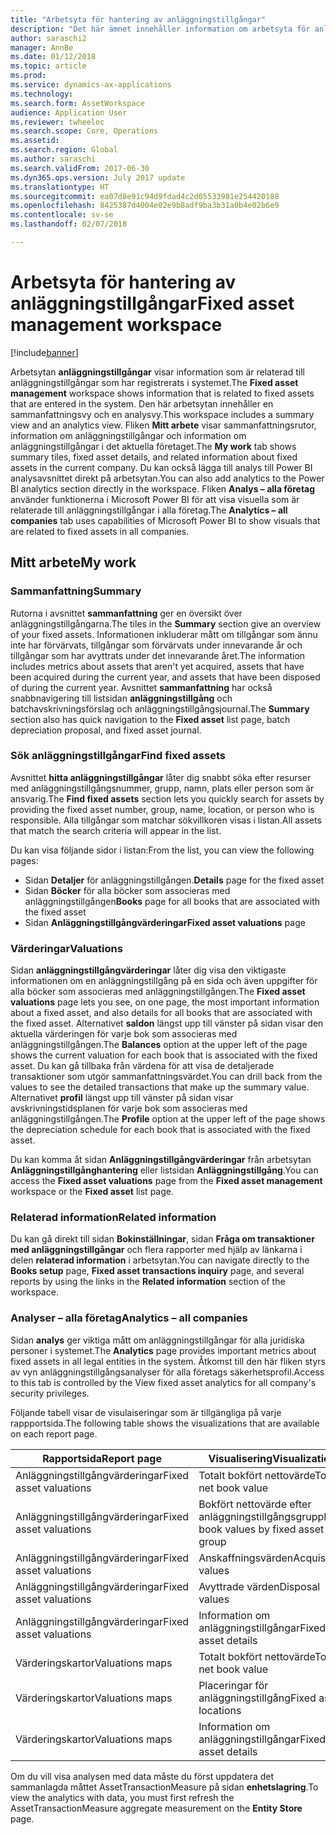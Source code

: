 ```yaml
---
title: "Arbetsyta för hantering av anläggningstillgångar"
description: "Det här ämnet innehåller information om arbetsyta för anläggningstillgångar. Den här arbetsytan visar information som är relaterad till anläggningstillgångar som har registrerats i systemet. Den innehåller en sammanfattningsvy och en analysvy."
author: saraschi2
manager: AnnBe
ms.date: 01/12/2018
ms.topic: article
ms.prod: 
ms.service: dynamics-ax-applications
ms.technology: 
ms.search.form: AssetWorkspace
audience: Application User
ms.reviewer: twheeloc
ms.search.scope: Core, Operations
ms.assetid: 
ms.search.region: Global
ms.author: saraschi
ms.search.validFrom: 2017-06-30
ms.dyn365.ops.version: July 2017 update
ms.translationtype: HT
ms.sourcegitcommit: ea07d8e91c94d9fdad4c2d05533981e254420188
ms.openlocfilehash: 8425387d4004e02e9b8adf9ba3b31a0b4e02b6e9
ms.contentlocale: sv-se
ms.lasthandoff: 02/07/2018

---
```


# <a name="fixed-asset-management-workspace"></a><span data-ttu-id="e0753-105">Arbetsyta för hantering av anläggningstillgångar</span><span class="sxs-lookup"><span data-stu-id="e0753-105">Fixed asset management workspace</span></span>

[!include[banner](../includes/banner.md)]

<span data-ttu-id="e0753-106">Arbetsytan **anläggningstillgångar** visar information som är relaterad till anläggningstillgångar som har registrerats i systemet.</span><span class="sxs-lookup"><span data-stu-id="e0753-106">The **Fixed asset management** workspace shows information that is related to fixed assets that are entered in the system.</span></span> <span data-ttu-id="e0753-107">Den här arbetsytan innehåller en sammanfattningsvy och en analysvy.</span><span class="sxs-lookup"><span data-stu-id="e0753-107">This workspace includes a summary view and an analytics view.</span></span> <span data-ttu-id="e0753-108">Fliken **Mitt arbete** visar sammanfattningsrutor, information om anläggningstillgångar och information om anläggningstillgångar i det aktuella företaget.</span><span class="sxs-lookup"><span data-stu-id="e0753-108">The **My work** tab shows summary tiles, fixed asset details, and related information about fixed assets in the current company.</span></span> <span data-ttu-id="e0753-109">Du kan också lägga till analys till Power BI analysavsnittet direkt på arbetsytan.</span><span class="sxs-lookup"><span data-stu-id="e0753-109">You can also add analytics to the Power BI analytics section directly in the workspace.</span></span> <span data-ttu-id="e0753-110">Fliken **Analys – alla företag** använder funktionerna i Microsoft Power BI för att visa visuella som är relaterade till anläggningstillgångar i alla företag.</span><span class="sxs-lookup"><span data-stu-id="e0753-110">The **Analytics – all companies** tab uses capabilities of Microsoft Power BI to show visuals that are related to fixed assets in all companies.</span></span>

## <a name="my-work"></a><span data-ttu-id="e0753-111">Mitt arbete</span><span class="sxs-lookup"><span data-stu-id="e0753-111">My work</span></span>

### <a name="summary"></a><span data-ttu-id="e0753-112">Sammanfattning</span><span class="sxs-lookup"><span data-stu-id="e0753-112">Summary</span></span>

<span data-ttu-id="e0753-113">Rutorna i avsnittet **sammanfattning** ger en översikt över anläggningstillgångarna.</span><span class="sxs-lookup"><span data-stu-id="e0753-113">The tiles in the **Summary** section give an overview of your fixed assets.</span></span> <span data-ttu-id="e0753-114">Informationen inkluderar mått om tillgångar som ännu inte har förvärvats, tillgångar som förvärvats under innevarande år och tillgångar som har avyttrats under det innevarande året.</span><span class="sxs-lookup"><span data-stu-id="e0753-114">The information includes metrics about assets that aren't yet acquired, assets that have been acquired during the current year, and assets that have been disposed of during the current year.</span></span> <span data-ttu-id="e0753-115">Avsnittet **sammanfattning** har också snabbnavigering till listsidan **anläggningstillgång** och batchavskrivningsförslag och anläggningstillgångsjournal.</span><span class="sxs-lookup"><span data-stu-id="e0753-115">The **Summary** section also has quick navigation to the **Fixed asset** list page, batch depreciation proposal, and fixed asset journal.</span></span>

### <a name="find-fixed-assets"></a><span data-ttu-id="e0753-116">Sök anläggningstillgångar</span><span class="sxs-lookup"><span data-stu-id="e0753-116">Find fixed assets</span></span>

<span data-ttu-id="e0753-117">Avsnittet **hitta anläggningstillgångar** låter dig snabbt söka efter resurser med anläggningstillgångsnummer, grupp, namn, plats eller person som är ansvarig.</span><span class="sxs-lookup"><span data-stu-id="e0753-117">The **Find fixed assets** section lets you quickly search for assets by providing the fixed asset number, group, name, location, or person who is responsible.</span></span> <span data-ttu-id="e0753-118">Alla tillgångar som matchar sökvillkoren visas i listan.</span><span class="sxs-lookup"><span data-stu-id="e0753-118">All assets that match the search criteria will appear in the list.</span></span>

<span data-ttu-id="e0753-119">Du kan visa följande sidor i listan:</span><span class="sxs-lookup"><span data-stu-id="e0753-119">From the list, you can view the following pages:</span></span>

 - <span data-ttu-id="e0753-120">Sidan **Detaljer** för anläggningstillgången.</span><span class="sxs-lookup"><span data-stu-id="e0753-120">**Details** page for the fixed asset</span></span>
 - <span data-ttu-id="e0753-121">Sidan **Böcker** för alla böcker som associeras med anläggningstillgången</span><span class="sxs-lookup"><span data-stu-id="e0753-121">**Books** page for all books that are associated with the fixed asset</span></span>
 - <span data-ttu-id="e0753-122">Sidan **Anläggningstillgångvärderingar**</span><span class="sxs-lookup"><span data-stu-id="e0753-122">**Fixed asset valuations** page</span></span>

### <a name="valuations"></a><span data-ttu-id="e0753-123">Värderingar</span><span class="sxs-lookup"><span data-stu-id="e0753-123">Valuations</span></span>

<span data-ttu-id="e0753-124">Sidan **anläggningstillgångvärderingar** låter dig visa den viktigaste informationen om en anläggningstillgång på en sida och även uppgifter för alla böcker som associeras med anläggningstillgången.</span><span class="sxs-lookup"><span data-stu-id="e0753-124">The **Fixed asset valuations** page lets you see, on one page, the most important information about a fixed asset, and also details for all books that are associated with the fixed asset.</span></span> <span data-ttu-id="e0753-125">Alternativet **saldon** längst upp till vänster på sidan visar den aktuella värderingen för varje bok som associeras med anläggningstillgången.</span><span class="sxs-lookup"><span data-stu-id="e0753-125">The **Balances** option at the upper left of the page shows the current valuation for each book that is associated with the fixed asset.</span></span> <span data-ttu-id="e0753-126">Du kan gå tillbaka från värdena för att visa de detaljerade transaktioner som utgör sammanfattningsvärdet.</span><span class="sxs-lookup"><span data-stu-id="e0753-126">You can drill back from the values to see the detailed transactions that make up the summary value.</span></span> <span data-ttu-id="e0753-127">Alternativet **profil** längst upp till vänster på sidan visar avskrivningstidsplanen för varje bok som associeras med anläggningstillgången.</span><span class="sxs-lookup"><span data-stu-id="e0753-127">The **Profile** option at the upper left of the page shows the depreciation schedule for each book that is associated with the fixed asset.</span></span>

<span data-ttu-id="e0753-128">Du kan komma åt sidan **Anläggningstillgångvärderingar** från arbetsytan **Anläggningstillgånghantering** eller listsidan **Anläggningstillgång**.</span><span class="sxs-lookup"><span data-stu-id="e0753-128">You can access the **Fixed asset valuations** page from the **Fixed asset management** workspace or the **Fixed asset** list page.</span></span>

### <a name="related-information"></a><span data-ttu-id="e0753-129">Relaterad information</span><span class="sxs-lookup"><span data-stu-id="e0753-129">Related information</span></span>

<span data-ttu-id="e0753-130">Du kan gå direkt till sidan **Bokinställningar**, sidan **Fråga om transaktioner med anläggningstillgångar** och flera rapporter med hjälp av länkarna i delen **relaterad information** i arbetsytan.</span><span class="sxs-lookup"><span data-stu-id="e0753-130">You can navigate directly to the **Books setup** page, **Fixed asset transactions inquiry** page, and several reports by using the links in the **Related information** section of the workspace.</span></span>

### <a name="analytics--all-companies"></a><span data-ttu-id="e0753-131">Analyser – alla företag</span><span class="sxs-lookup"><span data-stu-id="e0753-131">Analytics – all companies</span></span>

<span data-ttu-id="e0753-132">Sidan **analys** ger viktiga mått om anläggningstillgångar för alla juridiska personer i systemet.</span><span class="sxs-lookup"><span data-stu-id="e0753-132">The **Analytics** page provides important metrics about fixed assets in all legal entities in the system.</span></span> <span data-ttu-id="e0753-133">Åtkomst till den här fliken styrs av vyn anläggningstillgångsanalyser för alla företags säkerhetsprofil.</span><span class="sxs-lookup"><span data-stu-id="e0753-133">Access to this tab is controlled by the View fixed asset analytics for all company's security privileges.</span></span>

<span data-ttu-id="e0753-134">Följande tabell visar de visulaiseringar som är tillgängliga på varje rappportsida.</span><span class="sxs-lookup"><span data-stu-id="e0753-134">The following table shows the visualizations that are available on each report page.</span></span>

| <span data-ttu-id="e0753-135">Rapportsida</span><span class="sxs-lookup"><span data-stu-id="e0753-135">Report page</span></span>            | <span data-ttu-id="e0753-136">Visualisering</span><span class="sxs-lookup"><span data-stu-id="e0753-136">Visualization</span></span>        |
|------------------------|----------------------|
| <span data-ttu-id="e0753-137">Anläggningstillgångvärderingar</span><span class="sxs-lookup"><span data-stu-id="e0753-137">Fixed asset valuations</span></span> | <span data-ttu-id="e0753-138">Totalt bokfört nettovärde</span><span class="sxs-lookup"><span data-stu-id="e0753-138">Total net book value</span></span> |
| <span data-ttu-id="e0753-139">Anläggningstillgångvärderingar</span><span class="sxs-lookup"><span data-stu-id="e0753-139">Fixed asset valuations</span></span> | <span data-ttu-id="e0753-140">Bokfört nettovärde efter anläggningstillgångsgrupp</span><span class="sxs-lookup"><span data-stu-id="e0753-140">Net book values by fixed asset group</span></span> |
| <span data-ttu-id="e0753-141">Anläggningstillgångvärderingar</span><span class="sxs-lookup"><span data-stu-id="e0753-141">Fixed asset valuations</span></span> | <span data-ttu-id="e0753-142">Anskaffningsvärden</span><span class="sxs-lookup"><span data-stu-id="e0753-142">Acquisition values</span></span> |
| <span data-ttu-id="e0753-143">Anläggningstillgångvärderingar</span><span class="sxs-lookup"><span data-stu-id="e0753-143">Fixed asset valuations</span></span> | <span data-ttu-id="e0753-144">Avyttrade värden</span><span class="sxs-lookup"><span data-stu-id="e0753-144">Disposal values</span></span> |
| <span data-ttu-id="e0753-145">Anläggningstillgångvärderingar</span><span class="sxs-lookup"><span data-stu-id="e0753-145">Fixed asset valuations</span></span> | <span data-ttu-id="e0753-146">Information om anläggningstillgångar</span><span class="sxs-lookup"><span data-stu-id="e0753-146">Fixed asset details</span></span> |
| <span data-ttu-id="e0753-147">Värderingskartor</span><span class="sxs-lookup"><span data-stu-id="e0753-147">Valuations maps</span></span>        | <span data-ttu-id="e0753-148">Totalt bokfört nettovärde</span><span class="sxs-lookup"><span data-stu-id="e0753-148">Total net book value</span></span> |
| <span data-ttu-id="e0753-149">Värderingskartor</span><span class="sxs-lookup"><span data-stu-id="e0753-149">Valuations maps</span></span>        | <span data-ttu-id="e0753-150">Placeringar för anläggningstillgång</span><span class="sxs-lookup"><span data-stu-id="e0753-150">Fixed asset locations</span></span> |
| <span data-ttu-id="e0753-151">Värderingskartor</span><span class="sxs-lookup"><span data-stu-id="e0753-151">Valuations maps</span></span>        | <span data-ttu-id="e0753-152">Information om anläggningstillgångar</span><span class="sxs-lookup"><span data-stu-id="e0753-152">Fixed asset details</span></span> |

<span data-ttu-id="e0753-153">Om du vill visa analysen med data måste du först uppdatera det sammanlagda måttet AssetTransactionMeasure på sidan **enhetslagring**.</span><span class="sxs-lookup"><span data-stu-id="e0753-153">To view the analytics with data, you must first refresh the AssetTransactionMeasure aggregate measurement on the **Entity Store** page.</span></span>

